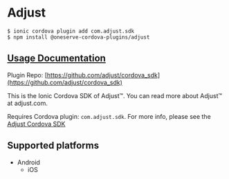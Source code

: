 # Adjust

```
$ ionic cordova plugin add com.adjust.sdk
$ npm install @oneserve-cordova-plugins/adjust
```

## [Usage Documentation](https://oneserve.gitbook.io/oneserve-cordova-plugins/plugins/adjust/)

Plugin Repo: [https://github.com/adjust/cordova_sdk](https://github.com/adjust/cordova_sdk)

This is the Ionic Cordova SDK of Adjust™. You can read more about Adjust™ at adjust.com.

Requires Cordova plugin: `com.adjust.sdk`. For more info, please see the [Adjust Cordova SDK](https://github.com/adjust/cordova_sdk)

## Supported platforms

- Android
  - iOS
  


